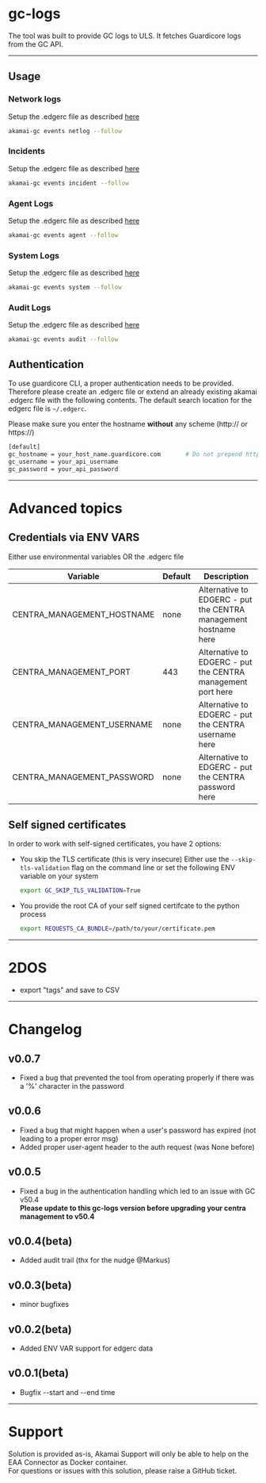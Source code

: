 # gc-logs
The tool was built to provide GC logs to ULS.
It fetches Guardicore logs from the GC API.

---
## Usage

### Network logs
Setup the .edgerc file as described [here](#authentication)
```bash
akamai-gc events netlog --follow
```

### Incidents
Setup the .edgerc file as described [here](#authentication)
```bash
akamai-gc events incident --follow
```

### Agent Logs
Setup the .edgerc file as described [here](#authentication)
```bash
akamai-gc events agent --follow
```

### System Logs
Setup the .edgerc file as described [here](#authentication)
```bash
akamai-gc events system --follow
```

### Audit Logs
Setup the .edgerc file as described [here](#authentication)
```bash
akamai-gc events audit --follow
```

## Authentication
To use guardicore CLI, a proper authentication needs to be provided.
Therefore please create an .edgerc file or extend an already existing akamai .edgerc file with the following contents.
The default search location for the edgerc file is `~/.edgerc`. 

Please make sure you enter the hostname **without** any scheme (http:// or https://)
```bash
[default]
gc_hostname = your_host_name.guardicore.com       # Do not prepend http(s)://
gc_username = your_api_username
gc_password = your_api_password
```
---
# Advanced topics
## Credentials via ENV VARS
Either use environmental variables OR the .edgerc file

| Variable                   | Default | Description                                                                                      |
|----------------------------|---------|--------------------------------------------------------------------------------------------------|
| CENTRA_MANAGEMENT_HOSTNAME                | none    | Alternative to EDGERC - put the CENTRA management hostname here |
| CENTRA_MANAGEMENT_PORT | 443     | Alternative to EDGERC - put the CENTRA management port here |
| CENTRA_MANAGEMENT_USERNAME                | none    | Alternative to EDGERC - put the CENTRA username here |
| CENTRA_MANAGEMENT_PASSWORD                | none    | Alternative to EDGERC - put the CENTRA password here |




## Self signed certificates
In order to work with self-signed certificates, you have 2 options:
- You skip the TLS certificate (this is very insecure)
  Either use the `--skip-tls-validation` flag on the command line or
  set the following ENV variable on your system
  ```bash
  export GC_SKIP_TLS_VALIDATION=True
  ```
 
- You provide the root CA of your self signed certifcate to the python process 
  ```bash
  export REQUESTS_CA_BUNDLE=/path/to/your/certificate.pem
  ```

---
   
# 2DOS
- export "tags" and save to CSV
---
# Changelog
## v0.0.7
 - Fixed a bug that prevented the tool from operating properly if there was a '%' character in the password

## v0.0.6
 - Fixed a bug that might happen when a user's password has expired (not leading to a proper error msg)
 - Added proper user-agent header to the auth request (was None before)

## v0.0.5
 - Fixed a bug in the authentication handling which led to an issue with GC v50.4  
   **Please update to this gc-logs version before upgrading your centra management to v50.4**

## v0.0.4(beta)
 - Added audit trail (thx for the nudge @Markus)

## v0.0.3(beta)
 - minor bugfixes

## v0.0.2(beta)
 - Added ENV VAR support for edgerc data

## v0.0.1(beta)
  - Bugfix --start and --end time
---
# Support
Solution is provided as-is, Akamai Support will only be able to help on the EAA Connector as Docker container.  
For questions or issues with this solution, please raise a GitHub ticket.